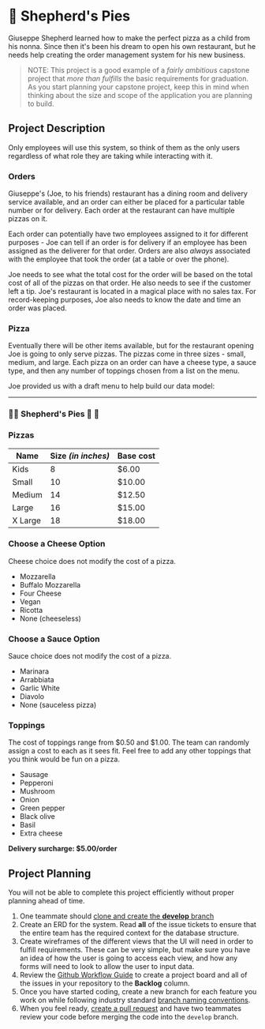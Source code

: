 # :pizza: Shepherd's Pies

Giuseppe Shepherd learned how to make the perfect pizza as a child from his nonna. Since then it's been his dream to open his own restaurant, but he needs help creating the order management system for his new business.

> NOTE: This project is a good example of a _fairly ambitious_ capstone project that _more than fulfills_ the basic requirements for graduation. As you start planning your capstone project, keep this in mind when thinking about the size and scope of the application you are planning to build.

## Project Description

Only employees will use this system, so think of them as the only users regardless of what role they are taking while interacting with it.

### Orders

Giuseppe's (Joe, to his friends) restaurant has a dining room and delivery service available, and an order can either be placed for a particular table number or for delivery. Each order at the restaurant can have multiple pizzas on it.

Each order can potentially have two employees assigned to it for different purposes - Joe can tell if an order is for delivery if an employee has been assigned as the deliverer for that order. Orders are also _always_ associated with the employee that took the order (at a table or over the phone).

Joe needs to see what the total cost for the order will be based on the total cost of all of the pizzas on that order. He also needs to see if the customer left a tip. Joe's restaurant is located in a magical place with no sales tax. For record-keeping purposes, Joe also needs to know the date and time an order was placed.

### Pizza

Eventually there will be other items available, but for the restaurant opening Joe is going to only serve pizzas. The pizzas come in three sizes - small, medium, and large. Each pizza on an order can have a cheese type, a sauce type, and then any number of toppings chosen from a list on the menu.

Joe provided us with a draft menu to help build our data model:

---

### :pizza::tomato: Shepherd's Pies :tomato: :pizza:

### Pizzas

| Name | Size _(in inches)_ | Base cost |
|---|---|---|
| Kids | 8 | $6.00 |
| Small | 10 | $10.00 |
| Medium | 14 | $12.50 | 
| Large | 16 | $15.00 | 
| X Large | 18 | $18.00 |

### Choose a Cheese Option

Cheese choice does not modify the cost of a pizza.

- Mozzarella
- Buffalo Mozzarella
- Four Cheese
- Vegan
- Ricotta
- None (cheeseless)

### Choose a Sauce Option

Sauce choice does not modify the cost of a pizza.

- Marinara
- Arrabbiata
- Garlic White
- Diavolo
- None (sauceless pizza)

### Toppings

The cost of toppings range from $0.50 and $1.00. The team can randomly assign a cost to each as it sees fit. Feel free to add any other toppings that you think would be fun on a pizza.

- Sausage
- Pepperoni
- Mushroom
- Onion
- Green pepper
- Black olive
- Basil
- Extra cheese

**Delivery surcharge: $5.00/order**

## Project Planning

You will not be able to complete this project efficiently without proper planning ahead of time.

1. One teammate should [clone and create the **develop** branch](https://nashville-software-school.github.io/github-workflow/START_REMOTE.html)
1. Create an ERD for the system. Read **all** of the issue tickets to ensure that the entire team has the required context for the database structure.
2. Create wireframes of the different views that the UI will need in order to fulfill requirements. These can be very simple, but make sure you have an idea of how the user is going to access each view, and how any forms will need to look to allow the user to input data.
3. Review the [Github Workflow Guide](https://nashville-software-school.github.io/github-workflow/PROJECTS.html) to create a project board and all of the issues in your repository to the **Backlog** column.
4. Once you have started coding, create a new branch for each feature you work on while following industry standard [branch naming conventions](https://nashville-software-school.github.io/github-workflow/BRANCH_NAMING.html).
5. When you feel ready, [create a pull request](https://nashville-software-school.github.io/github-workflow/PR_CREATE.html) and have two teammates review your code before merging the code into the `develop` branch.
